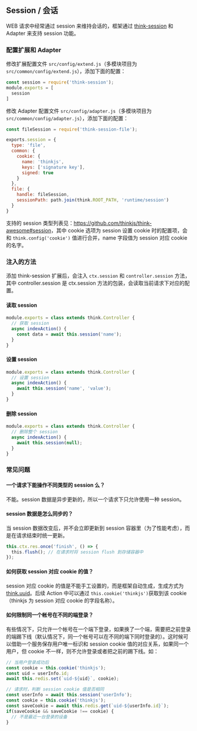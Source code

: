 ## Session / 会话

WEB 请求中经常通过 session 来维持会话的，框架通过 [think-session](https://github.com/thinkjs/think-session) 和 Adapter 来支持 session 功能。

### 配置扩展和 Adapter

修改扩展配置文件 `src/config/extend.js`（多模块项目为 `src/common/config/extend.js`），添加下面的配置：

```js
const session = require('think-session');
module.exports = [
  session
]
```


修改 Adapter 配置文件 `src/config/adapter.js`（多模块项目为 `src/common/config/adapter.js`），添加下面的配置：

```js
const fileSession = require('think-session-file');

exports.session = {
  type: 'file',
  common: {
    cookie: {
      name: 'thinkjs',
      keys: ['signature key'],
      signed: true
    }
  },
  file: {
    handle: fileSession,
    sessionPath: path.join(think.ROOT_PATH, 'runtime/session')
  }
}
```
支持的 session 类型列表见：<https://github.com/thinkjs/think-awesome#session>，其中 cookie 选项为 session 设置 cookie 时的配置项，会和 `think.config('cookie')` 值进行合并，name 字段值为 session 对应 cookie 的名字。


### 注入的方法

添加 think-session 扩展后，会注入 `ctx.session` 和 `controller.session` 方法，其中 controller.session 是 ctx.session 方法的包装，会读取当前请求下对应的配置。

#### 读取 session

```js
module.exports = class extends think.Controller {
  // 获取 session
  async indexAction() {
    const data = await this.session('name');
  }
}
```

#### 设置 session

```js
module.exports = class extends think.Controller {
  // 设置 session
  async indexAction() {
    await this.session('name', 'value');
  }
}
```

#### 删除 session

```js
module.exports = class extends think.Controller {
  // 删除整个 session
  async indexAction() {
    await this.session(null);
  }
}
```

### 常见问题

#### 一个请求下能操作不同类型的 session 么？

不能。session 数据是异步更新的，所以一个请求下只允许使用一种 session。

#### session 数据是怎么同步的？

当 session 数据改变后，并不会立即更新到 session 容器里（为了性能考虑），而是在请求结束时统一更新。

```js
this.ctx.res.once('finish', () => {
  this.flush(); // 在请求时将 session flush 到存储容器中
});
```

#### 如何获取 session 对应 cookie 的值？

session 对应 cookie 的值是不能手工设置的，而是框架自动生成，生成方式为 [think.uuid](/doc/3.0/think.html#toc-9ac)。后续 Action 中可以通过 `this.cookie('thinkjs')`获取到该 cookie （thinkjs 为 session 对应 cookie 的字段名称）。

#### 如何限制同一个帐号在不同的端登录？

有些情况下，只允许一个帐号在一个端下登录，如果换了一个端，需要把之前登录的端踢下线（默认情况下，同一个帐号可以在不同的端下同时登录的）。这时候可以借助一个服务保存用户唯一标识和 session cookie 值的对应关系，如果同一个用户，但 cookie 不一样，则不允许登录或者把之前的踢下线。如：

```js
// 当用户登录成功后
const cookie = this.cookie('thinkjs');
const uid = userInfo.id;
await this.redis.set(`uid-${uid}`, cookie);

// 请求时，判断 session cookie 值是否相同
const userInfo = await this.session('userInfo');
const cookie = this.cookie('thinkjs');
const saveCookie = await this.redis.get(`uid-${userInfo.id}`);
if(saveCookie && saveCookie !== cookie) {
  // 不是最近一台登录的设备
}
```
